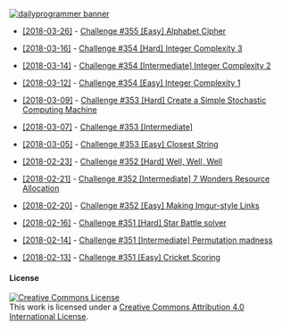 [![dailyprogrammer banner](https://f.thumbs.redditmedia.com/_23zdeL5L1OqQyIw.png "r/dailyprogrammer")](https://www.reddit.com/r/dailyprogrammer/)

  * [[2018-03-26]](https://www.reddit.com/r/dailyprogrammer/comments/879u8b/20180326_challenge_355_easy_alphabet_cipher/
 "Problem post at reddit") - [Challenge #355 [Easy] Alphabet Cipher](/problems/[2018-03-26]%20Challenge%20%23355%20[Easy]%20Alphabet%20Cipher.py)

  * [[2018-03-16]](https://www.reddit.com/r/dailyprogrammer/comments/84uk5v/20180316_challenge_354_hard_integer_complexity_3/
 "Problem post at reddit") - [Challenge #354 [Hard] Integer Complexity 3](/problems/[2018-03-16]%20Challenge%20%23354%20[Hard]%20Integer%20Complexity%203.py)

  * [[2018-03-14]](https://www.reddit.com/r/dailyprogrammer/comments/84f35x/20180314_challenge_354_intermediate_integer/
 "Problem post at reddit") - [Challenge #354 [Intermediate] Integer Complexity 2](/problems/[2018-03-14]%20Challenge%20%23354%20[Intermediate]%20Integer%20Complexity%202.py)

  * [[2018-03-12]](https://www.reddit.com/r/dailyprogrammer/comments/83uvey/20180312_challenge_354_easy_integer_complexity_1/
 "Problem post at reddit") - [Challenge #354 [Easy] Integer Complexity 1](/problems/[2018-03-12]%20Challenge%20%23354%20[Easy]%20Integer%20Complexity%201.py)

  * [[2018-03-09]](https://www.reddit.com/r/dailyprogrammer/comments/83754b/20180309_challenge_353_hard_create_a_simple/
 "Problem post at reddit") - [Challenge #353 [Hard] Create a Simple Stochastic Computing Machine](/problems/[2018-03-09]%20Challenge%20%23353%20[Hard]%20Create%20a%20Simple%20Stochastic%20Computing%20Machine.py)

  * [[2018-03-07]](https://www.reddit.com/r/dailyprogrammer/comments/82pt3h/20180307_challenge_353_intermediate/
 "Problem post at reddit") - [Challenge #353 [Intermediate]](/problems/[2018-03-07]%20Challenge%20%23353%20[Intermediate].py)

  * [[2018-03-05]](https://www.reddit.com/r/dailyprogrammer/comments/826coe/20180305_challenge_353_easy_closest_string/
 "Problem post at reddit") - [Challenge #353 [Easy] Closest String](/problems/[2018-03-05]%20Challenge%20%23353%20[Easy]%20Closest%20String.py)

  * [[2018-02-23]](https://www.reddit.com/r/dailyprogrammer/comments/7zriir/20180223_challenge_352_hard_well_well_well/
 "Problem post at reddit") - [Challenge #352 [Hard] Well, Well, Well](/problems/[2018-02-23]%20Challenge%20%23352%20[Hard]%20Well,%20Well,%20Well.py)

  * [[2018-02-21]](https://www.reddit.com/r/dailyprogrammer/comments/7z8hrm/20180221_challenge_352_intermediate_7_wonders/
 "Problem post at reddit") - [Challenge #352 [Intermediate] 7 Wonders Resource Allocation](/problems/[2018-02-21]%20Challenge%20%23352%20[Intermediate]%207%20Wonders%20Resource%20Allocation.py)

  * [[2018-02-20]](https://www.reddit.com/r/dailyprogrammer/comments/7yyt8e/20180220_challenge_352_easy_making_imgurstyle/
 "Problem post at reddit") - [Challenge #352 [Easy] Making Imgur-style Links](/problems/[2018-02-20]%20Challenge%20%23352%20[Easy]%20Making%20Imgur-style%20Links.py)

  * [[2018-02-16]](https://www.reddit.com/r/dailyprogrammer/comments/7xyi2w/20180216_challenge_351_hard_star_battle_solver/
 "Problem post at reddit") - [Challenge #351 [Hard] Star Battle solver](/problems/[2018-02-16]%20Challenge%20%23351%20[Hard]%20Star%20Battle%20solver.py)

  * [[2018-02-14]](https://www.reddit.com/r/dailyprogrammer/comments/7xkhar/20180214_challenge_351_intermediate_permutation/
 "Problem post at reddit") - [Challenge #351 [Intermediate] Permutation madness](/problems/[2018-02-14]%20Challenge%20%23351%20[Intermediate]%20Permutation%20madness.py)

  * [[2018-02-13]](https://www.reddit.com/r/dailyprogrammer/comments/7x81yg/20180213_challenge_351_easy_cricket_scoring/
 "Problem post at reddit") - [Challenge #351 [Easy] Cricket Scoring](/problems/[2018-02-13]%20Challenge%20%23351%20[Easy]%20Cricket%20Scoring.py)

#### License
<a rel="license" href="http://creativecommons.org/licenses/by/4.0/"><img alt="Creative Commons License" style="border-width:0" src="https://i.creativecommons.org/l/by/4.0/80x15.png" /></a><br />This work is licensed under a <a rel="license" href="http://creativecommons.org/licenses/by/4.0/">Creative Commons Attribution 4.0 International License</a>.